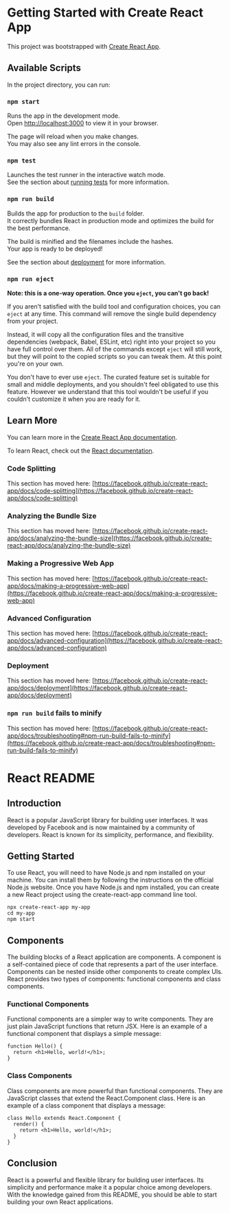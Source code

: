 # Getting Started with Create React App

This project was bootstrapped with [Create React App](https://github.com/facebook/create-react-app).

## Available Scripts

In the project directory, you can run:

### `npm start`

Runs the app in the development mode.\
Open [http://localhost:3000](http://localhost:3000) to view it in your browser.

The page will reload when you make changes.\
You may also see any lint errors in the console.

### `npm test`

Launches the test runner in the interactive watch mode.\
See the section about [running tests](https://facebook.github.io/create-react-app/docs/running-tests) for more information.

### `npm run build`

Builds the app for production to the `build` folder.\
It correctly bundles React in production mode and optimizes the build for the best performance.

The build is minified and the filenames include the hashes.\
Your app is ready to be deployed!

See the section about [deployment](https://facebook.github.io/create-react-app/docs/deployment) for more information.

### `npm run eject`

**Note: this is a one-way operation. Once you `eject`, you can't go back!**

If you aren't satisfied with the build tool and configuration choices, you can `eject` at any time. This command will remove the single build dependency from your project.

Instead, it will copy all the configuration files and the transitive dependencies (webpack, Babel, ESLint, etc) right into your project so you have full control over them. All of the commands except `eject` will still work, but they will point to the copied scripts so you can tweak them. At this point you're on your own.

You don't have to ever use `eject`. The curated feature set is suitable for small and middle deployments, and you shouldn't feel obligated to use this feature. However we understand that this tool wouldn't be useful if you couldn't customize it when you are ready for it.

## Learn More

You can learn more in the [Create React App documentation](https://facebook.github.io/create-react-app/docs/getting-started).

To learn React, check out the [React documentation](https://reactjs.org/).

### Code Splitting

This section has moved here: [https://facebook.github.io/create-react-app/docs/code-splitting](https://facebook.github.io/create-react-app/docs/code-splitting)

### Analyzing the Bundle Size

This section has moved here: [https://facebook.github.io/create-react-app/docs/analyzing-the-bundle-size](https://facebook.github.io/create-react-app/docs/analyzing-the-bundle-size)

### Making a Progressive Web App

This section has moved here: [https://facebook.github.io/create-react-app/docs/making-a-progressive-web-app](https://facebook.github.io/create-react-app/docs/making-a-progressive-web-app)

### Advanced Configuration

This section has moved here: [https://facebook.github.io/create-react-app/docs/advanced-configuration](https://facebook.github.io/create-react-app/docs/advanced-configuration)

### Deployment

This section has moved here: [https://facebook.github.io/create-react-app/docs/deployment](https://facebook.github.io/create-react-app/docs/deployment)

### `npm run build` fails to minify

This section has moved here: [https://facebook.github.io/create-react-app/docs/troubleshooting#npm-run-build-fails-to-minify](https://facebook.github.io/create-react-app/docs/troubleshooting#npm-run-build-fails-to-minify)

# React README

## Introduction

React is a popular JavaScript library for building user interfaces. It was developed by Facebook and is now maintained by a community of developers. React is known for its simplicity, performance, and flexibility.

## Getting Started

To use React, you will need to have Node.js and npm installed on your machine. You can install them by following the instructions on the official Node.js website. Once you have Node.js and npm installed, you can create a new React project using the create-react-app command line tool.

```
npx create-react-app my-app
cd my-app
npm start

```

## Components

The building blocks of a React application are components. A component is a self-contained piece of code that represents a part of the user interface. Components can be nested inside other components to create complex UIs. React provides two types of components: functional components and class components.

### Functional Components

Functional components are a simpler way to write components. They are just plain JavaScript functions that return JSX. Here is an example of a functional component that displays a simple message:

```
function Hello() {
  return <h1>Hello, world!</h1>;
}

```

### Class Components

Class components are more powerful than functional components. They are JavaScript classes that extend the React.Component class. Here is an example of a class component that displays a message:

```
class Hello extends React.Component {
  render() {
    return <h1>Hello, world!</h1>;
  }
}

```

## Conclusion

React is a powerful and flexible library for building user interfaces. Its simplicity and performance make it a popular choice among developers. With the knowledge gained from this README, you should be able to start building your own React applications.